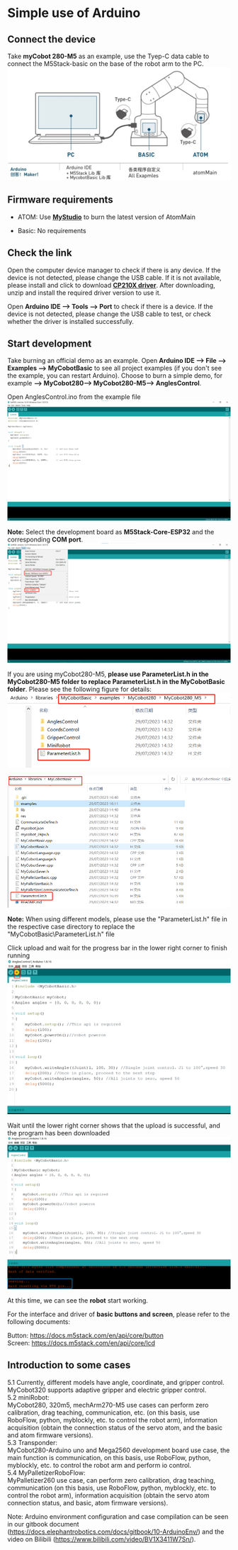 # Simple use of Arduino

## Connect the device

Take **myCobot 280-M5** as an example, use the Tyep-C data cable to connect the M5Stack-basic on the base of the robot arm to the PC.
![arduino](../../../resources/3-FunctionsAndApplications/6.developmentGuide/Arduino/howToUse/10-2-1-001.jpg)

## Firmware requirements

* ATOM: Use [**MyStudio**](../4-BasicApplication/README.md) to burn the latest version of AtomMain

* Basic: No requirements

## Check the link

Open the computer device manager to check if there is any device. If the device is not detected, please change the USB cable. If it is not available, please install and click to download [**CP210X driver**](../4-BasicApplication/4.1-myStudio/4.1.1-myStudio_download_driverinstalled.md). After downloading, unzip and install the required driver version to use it.

Open **Arduino IDE --> Tools --> Port** to check if there is a device. If the device is not detected, please change the USB cable to test, or check whether the driver is installed successfully.

## Start development

Take burning an official demo as an example. Open **Arduino IDE --> File --> Examples --> MyCobotBasic** to see all project examples (if you don't see the example, you can restart Arduino). Choose to burn a simple demo, for example **--> MyCobot280--> MyCobot280-M5--> AnglesControl**.

Open AnglesControl.ino from the example file
![arduino](../../../resources/3-FunctionsAndApplications/6.developmentGuide/Arduino/howToUse/10-2-4-001.png)

**Note:** Select the development board as **M5Stack-Core-ESP32** and the corresponding **COM port**.
![arduino](../../../resources/3-FunctionsAndApplications/6.developmentGuide/Arduino/howToUse/10-2-4-002.png)

If you are using myCobot280-M5, **please use ParameterList.h in the MyCobot280-M5 folder to replace ParameterList.h in the MyCobotBasic folder**. Please see the following figure for details:<br>
![arduino](../../../resources/3-FunctionsAndApplications/6.developmentGuide/Arduino/howToUse/10-2-4-003.png)

![arduino](../../../resources/3-FunctionsAndApplications/6.developmentGuide/Arduino/howToUse/10-2-4-004.png)

**Note:** When using different models, please use the "ParameterList.h" file in the respective case directory to replace the "MyCobotBasic\ParameterList.h" file

Click upload and wait for the progress bar in the lower right corner to finish running<br>
![arduino](../../../resources/3-FunctionsAndApplications/6.developmentGuide/Arduino/howToUse/10-2-4-005.png)

Wait until the lower right corner shows that the upload is successful, and the program has been downloaded
![arduino](../../../resources/3-FunctionsAndApplications/6.developmentGuide/Arduino/howToUse/10-2-4-006.png)

At this time, we can see the **robot** start working.

For the interface and driver of **basic buttons and screen**, please refer to the following documents:<br>

Button: https://docs.m5stack.com/en/api/core/button <br>
Screen: https://docs.m5stack.com/en/api/core/lcd <br>

## Introduction to some cases
5.1 Currently, different models have angle, coordinate, and gripper control. MyCobot320 supports adaptive gripper and electric gripper control. <br>
5.2 miniRobot:<br>
MyCobot280, 320m5, mechArm270-M5 use cases can perform zero calibration, drag teaching, communication, etc. (on this basis, use RoboFlow, python, myblockly, etc. to control the robot arm), information acquisition (obtain the connection status of the servo atom, and the basic and atom firmware versions). <br>
5.3 Transponder:<br>
MyCobot280-Arduino uno and Mega2560 development board use case, the main function is communication, on this basis, use RoboFlow, python, myblockly, etc. to control the robot arm and perform io control. <br>
5.4 MyPalletizerRoboFlow:<br>
MyPalletizer260 use case, can perform zero calibration, drag teaching, communication (on this basis, use RoboFlow, python, myblockly, etc. to control the robot arm), information acquisition (obtain the servo atom connection status, and basic, atom firmware versions). <br>

Note: Arduino environment configuration and case compilation can be seen in our gitbook document (https://docs.elephantrobotics.com/docs/gitbook/10-ArduinoEnv/) and the video on Bilibili (https://www.bilibili.com/video/BV1X3411W7Sn/).